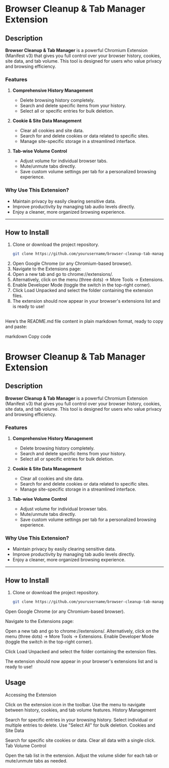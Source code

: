# Browser Cleanup & Tab Manager Extension  

## Description  

**Browser Cleanup & Tab Manager** is a powerful Chromium Extension (Manifest v3) that gives you full control over your browser history, cookies, site data, and tab volume. This tool is designed for users who value privacy and browsing efficiency.  

### Features  
1. **Comprehensive History Management**  
   - Delete browsing history completely.  
   - Search and delete specific items from your history.  
   - Select all or specific entries for bulk deletion.  

2. **Cookie & Site Data Management**  
   - Clear all cookies and site data.  
   - Search for and delete cookies or data related to specific sites.  
   - Manage site-specific storage in a streamlined interface.  

3. **Tab-wise Volume Control**  
   - Adjust volume for individual browser tabs.  
   - Mute/unmute tabs directly.  
   - Save custom volume settings per tab for a personalized browsing experience.  

### Why Use This Extension?  
- Maintain privacy by easily clearing sensitive data.  
- Improve productivity by managing tab audio levels directly.  
- Enjoy a cleaner, more organized browsing experience.  

---

## How to Install  

1. Clone or download the project repository.  
   ```bash
   git clone https://github.com/yourusername/browser-cleanup-tab-manager.git
2. Open Google Chrome (or any Chromium-based browser).
3. Navigate to the Extensions page:
4. Open a new tab and go to chrome://extensions/.
5. Alternatively, click on the menu (three dots) → More Tools → Extensions.
6. Enable Developer Mode (toggle the switch in the top-right corner).
7. Click Load Unpacked and select the folder containing the extension files.
8. The extension should now appear in your browser's extensions list and is ready to use!


##
Here’s the README.md file content in plain markdown format, ready to copy and paste:

markdown
Copy code
# Browser Cleanup & Tab Manager Extension  

## Description  

**Browser Cleanup & Tab Manager** is a powerful Chromium Extension (Manifest v3) that gives you full control over your browser history, cookies, site data, and tab volume. This tool is designed for users who value privacy and browsing efficiency.  

### Features  
1. **Comprehensive History Management**  
   - Delete browsing history completely.  
   - Search and delete specific items from your history.  
   - Select all or specific entries for bulk deletion.  

2. **Cookie & Site Data Management**  
   - Clear all cookies and site data.  
   - Search for and delete cookies or data related to specific sites.  
   - Manage site-specific storage in a streamlined interface.  

3. **Tab-wise Volume Control**  
   - Adjust volume for individual browser tabs.  
   - Mute/unmute tabs directly.  
   - Save custom volume settings per tab for a personalized browsing experience.  

### Why Use This Extension?  
- Maintain privacy by easily clearing sensitive data.  
- Improve productivity by managing tab audio levels directly.  
- Enjoy a cleaner, more organized browsing experience.  

---

## How to Install  

1. Clone or download the project repository.  
   ```bash
   git clone https://github.com/yourusername/browser-cleanup-tab-manager.git
Open Google Chrome (or any Chromium-based browser).

Navigate to the Extensions page:

Open a new tab and go to chrome://extensions/.
Alternatively, click on the menu (three dots) → More Tools → Extensions.
Enable Developer Mode (toggle the switch in the top-right corner).

Click Load Unpacked and select the folder containing the extension files.

The extension should now appear in your browser's extensions list and is ready to use!

## Usage
Accessing the Extension

Click on the extension icon in the toolbar.
Use the menu to navigate between history, cookies, and tab volume features.
History Management

Search for specific entries in your browsing history.
Select individual or multiple entries to delete.
Use "Select All" for bulk deletion.
Cookies and Site Data

Search for specific site cookies or data.
Clear all data with a single click.
Tab Volume Control

Open the tab list in the extension.
Adjust the volume slider for each tab or mute/unmute tabs as needed.


